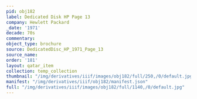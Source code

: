 ```yaml
---
pid: obj182
label: Dedicated Disk HP Page 13
company: Hewlett Packard
_date: '1971'
decade: 70s
commentary:
object_type: brochure
source: DedicatedDisc_HP_1971_Page_13
source_name:
order: '181'
layout: qatar_item
collection: temp_collection
thumbnail: "/img/derivatives/iiif/images/obj182/full/250,/0/default.jpg"
manifest: "/img/derivatives/iiif/obj182/manifest.json"
full: "/img/derivatives/iiif/images/obj182/full/1140,/0/default.jpg"
---
```

